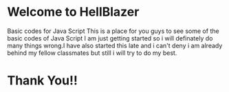# Welcome to HellBlazer
Basic codes for Java Script
This is a place for you guys to see some of the basic codes of Java Script 
I am just getting started so i will definately do many things wrong.I have also started this late and i can't deny i am already behind my fellow classmates 
but still i will try to do my best.
# Thank You!!
